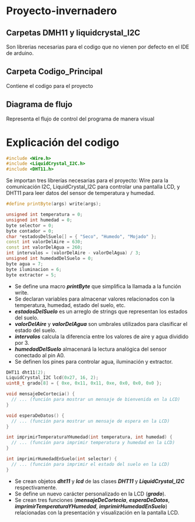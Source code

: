 # Proyecto-invernadero
## Carpetas DMH11 y liquidcrystal_I2C
Son librerias necesarias para el codigo que no vienen por defecto en el IDE de arduino.
## Carpeta Codigo_Principal
Contiene el codigo para el proyecto
## Diagrama de flujo
Representa el flujo de control del programa de manera visual 
# Explicación del codigo
``` cpp
#include <Wire.h>
#include <LiquidCrystal_I2C.h>
#include <DHT11.h>
```
Se importan tres librerías necesarias para el proyecto: Wire para la comunicación I2C, LiquidCrystal_I2C para controlar una pantalla LCD, y DHT11 para leer datos del sensor de temperatura y humedad.
``` cpp
#define printByte(args) write(args);

unsigned int temperatura = 0;
unsigned int humedad = 0;
byte selector = 0;
byte contador = 0;
char *estadosDelSuelo[] = { "Seco", "Humedo", "Mojado" };
const int valorDelAire = 630;
const int valorDelAgua = 260;
int intervalos = (valorDelAire - valorDelAgua) / 3;
unsigned int humedadDelSuelo = 0;
byte agua = 7;
byte iluminacion = 6;
byte extractor = 5;
```
* Se define una macro ***printByte*** que simplifica la llamada a la función write.
* Se declaran variables para almacenar valores relacionados con la temperatura, humedad, estado del suelo, etc.
* ***estadosDelSuelo*** es un arreglo de strings que representan los estados del suelo.
* ***valorDelAire*** y ***valorDelAgua*** son umbrales utilizados para clasificar el estado del suelo.
* ***intervalos*** calcula la diferencia entre los valores de aire y agua dividido por 3.
* ***humedadDelSuelo*** almacenará la lectura analógica del sensor conectado al pin A0.
* Se definen los pines para controlar agua, iluminación y extractor.
```cpp
DHT11 dht11(2);
LiquidCrystal_I2C lcd(0x27, 16, 2);
uint8_t grado[8] = { 0xe, 0x11, 0x11, 0xe, 0x0, 0x0, 0x0 };

void mensajeDeCortecia() {
  // ... (función para mostrar un mensaje de bienvenida en la LCD)
}

void esperaDeDatos() {
  // ... (función para mostrar un mensaje de espera en la LCD)
}

int imprimirTemperaturaYHumedad(int temperatura, int humedad) {
  // ... (función para imprimir temperatura y humedad en la LCD)
}

int imprimirHumedadEnSuelo(int selector) {
  // ... (función para imprimir el estado del suelo en la LCD)
}
```
* Se crean objetos ***dht11*** y ***lcd*** de las clases ***DHT11*** y ***LiquidCrystal_I2C*** respectivamente.
* Se define un nuevo carácter personalizado en la LCD (***grado***).
* Se crean tres funciones (***mensajeDeCortecia***, ***esperaDeDatos***, ***imprimirTemperaturaYHumedad***, ***imprimirHumedadEnSuelo***) relacionadas con la presentación y visualización en la pantalla LCD.
